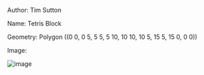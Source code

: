 Author: Tim Sutton

Name: Tetris Block

Geometry: Polygon ((0 0, 0 5, 5 5, 5 10, 10 10, 10 5, 15 5, 15 0, 0 0))

Image: 

![image](https://user-images.githubusercontent.com/178003/80532217-b77f6a00-8993-11ea-8a75-cfc63d16b869.png)

